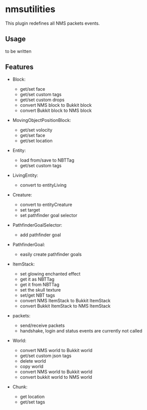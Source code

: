 # nmsutilities
 
This plugin redefines all NMS packets events.

## Usage

to be written

## Features

- Block:
  - get/set face
  - get/set custom tags
  - get/set custom drops
  - convert NMS block to Bukkit block
  - convert Bukkit block to NMS block

- MovingObjectPositionBlock:
  - get/set volocity
  - get/set face
  - get/set location

- Entity:
  - load from/save to NBTTag
  - get/set custom tags

- LivingEntity:
  - convert to entityLiving

- Creature:
  - convert to entityCreature
  - set target
  - set pathfinder goal selector

- PathfinderGoalSelector:
  - add pathfinder goal

- PathfinderGoal:
  - easily create pathfinder goals

- ItemStack:
  - set glowing enchanted effect
  - get it as NBTTag
  - get it from NBTTag
  - set the skull texture
  - set/get NBT tags
  - convert NMS ItemStack to Bukkit ItemStack
  - convert Bukkit ItemStack to NMS ItemStack

- packets:
  - send/receive packets
  - handshake, login and status events are currently not called

- World:
  - convert NMS world to Bukkit world
  - get/set custom json tags
  - delete world
  - copy world
  - convert NMS world to Bukkit world
  - convert bukkit world to NMS world

- Chunk:
  - get location
  - get/set tags

